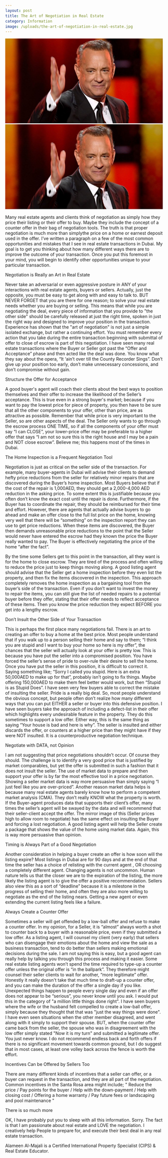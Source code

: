 ```yaml
---
layout: post
title: The Art of Negotiation in Real Estate
category: Information
image: /uploads/the-art-of-negotiation-in-real-estate.jpg
---
```



![](/uploads/versions/the-art-of-negotiation-in-real-estate-1---x----744-400x---.jpg)![](/uploads/versions/the-art-of-negotiation-in-real-estate---x----744-400x---.jpg)

Many real estate agents and clients think of negotiation as simply how they price their listing or their offer to buy. Maybe they include the concept of a counter offer in their bag of negotiation tools. The truth is that proper negotiation is much more than simplythe price on a home or earnest deposit used in the offer. I’ve written a paragraph on a few of the most common opportunities and mistakes that I see in real estate transactions in Dubai. My goal is to get you thinking about how many different ways there are to improve the outcome of your transaction. Once you put this foremost in your mind, you will begin to identify other opportunities unique to your particular transaction.

Negotiation is Really an Art in Real Estate

Never take an adversarial or even aggressive posture in ANY of your interactions with real estate agents, buyers or sellers. Actually, just the opposite, you must be easy to get along with and easy to talk to. BUT NEVER FORGET that you are there for one reason; to solve your real estate needs whether you are buying or selling. This means that while you are negotiating the deal, every piece of information that you provide to "the other side" should be carefully released at just the right time, spoken in just the right way and designed to improve your position in the transaction. Experience has shown that the "art of negotiation" is not just a simple isolated exchange, but rather a continuing effort. You must remember every action that you take during the entire transaction beginning with submittal of offer to close of escrow is part of this negotiation. I have seen many real estate transactions where the Buyer or Seller got past the “Offer and Acceptance” phase and then acted like the deal was done. You know what they say about the opera, “It ‘ain’t over till the County Recorder Sings”. Don’t give up your position too early, don’t make unnecessary concessions, and don’t compromise without gain.

Structure the Offer for Acceptance

A good buyer's agent will coach their clients about the best ways to position themselves and their offer to increase the likelihood of the Seller’s acceptance. This is true even in a strong buyer's market; because if you want to pay the lowest price for piece of property, you then have to be sure that all the other components to your offer, other than price, are as attractive as possible. Remember that while price is very important to the Seller, so are other aspects of the deal. The Seller only wants to go through the escrow process ONE TIME, so if all the components of your offer must say “I can CLOSE”, your lower-price offer may be preferable to a higher offer that says “I am not so sure this is the right house and I may be a pain and NOT close escrow”. Believe me; this happens most of the times in Dubai.

The Home Inspection is a Frequent Negotiation Tool

Negotiation is just as critical on the seller side of the transaction. For example, many buyer-agents in Dubai will advise their clients to demand hefty price reductions from the seller for relatively minor repairs that are discovered during the Buyer’s home inspection. Most Buyers believe that if the cost of the repair is 1,000AED, they should get a 2,000-4,000 AED reduction in the asking price. To some extent this is justifiable because you often don’t know the exact cost until the repair is done. Furthermore, if the Buyer has to coordinate the repair, they should be reimbursed for their time and effort. However, there are agents that actually advise buyers to go ahead and make an offer close to the full list price on the home, knowing very well that there will be “something” on the inspection report they can use to get price reductions. When these items are discovered, the Buyer then demands unreasonable price reductions to the point that the Seller would never have entered the escrow had they known the price the Buyer really wanted to pay. The Buyer is effectively negotiating the price of the home “after the fact”.

By the time some Sellers get to this point in the transaction, all they want is for the home to close escrow. They are tired of the process and often willing to reduce the price just to keep things moving along. A good listing agent should advise that the Seller get a home inspection before they even list the property, and then fix the items discovered in the inspection. This approach completely removes the home inspection as a bargaining tool from the buyer’s side of the transaction. Even if you don’t want to invest the money to repair the items, you can still give the list of needed repairs to a potential buyer before they offer, stating that their offer needs to reflect acceptance of these items. Then you know the price reduction they expect BEFORE you get into a lengthy escrow.

Don’t Insult the Other Side of Your Transaction

This is perhaps the first place many negotiations fail. There is an art to creating an offer to buy a home at the best price. Most people understand that if you walk up to a person selling their home and say to them; “I think you are stupid and I want to buy your home so here is my offer”, the chances that the seller will actually look at your offer is pretty low. This is because you have put the seller into a compromised position. You have forced the seller’s sense of pride to over-rule their desire to sell the home. Once you have put the seller in this position, it is difficult to correct it. Saying something like; “Sorry I called you stupid. Here is an extra 50,000AED to make up for that”, probably isn’t going to fix things. Maybe offering 150,000AED to make them feel better would work, but then “Stupid is as Stupid Does”. I have seen very few buyers able to correct the mistake of insulting the seller. Pride is a really big deal. So, most people understand the obvious concept, but people often don’t realize how many different ways that you can put EITHER a seller or buyer into this defensive position. I have seen buyers take the approach of including a defect-list in their offer which highlights every undesirable feature in the property. They do this sometimes to support a low offer. Either way, this is the same thing as saying “Your house is bad and here is why”. The seller is insulted and either discards the offer, or counters at a higher price than they might have if they were NOT insulted. It is a counterproductive negotiation technique.

Negotiate with DATA, not Opinion

I am not suggesting that price negotiations shouldn’t occur. Of course they should. The challenge is to identify a very good price that is justified by market comparables, but yet the offer is submitted in such a fashion that it does not insult the seller. The use of market data to prepare and then support your offer is by far the most effective tool in a price negotiation. Showing a seller market data is way more persuasive than simply saying “I just feel like you are over-priced”. Another reason market data helps is because many real estate agents barely know how to perform a competent market analysis (CMA). They don’t really KNOW what the property is worth. If the Buyer-agent produces data that supports their client’s offer, many times the seller’s agent will be swayed by the data and will recommend that their seller-client accept the offer. The mirror image of this (Seller prices high to allow room to negotiate) has the same effect on insulting the Buyer and forcing a lost negotiation. A good listing agent will help the Seller create a package that shows the value of the home using market data. Again, this is way more persuasive than opinion.

Timing is Always Part of a Good Negotiation

Another consideration in helping a buyer create an offer is how soon will the listing expire? Most listings in Dubai are for 90 days and at the end of that time the seller has a choice of relisting with the current agent , OR choosing a completely different agent. Changing agents is not uncommon. Human nature tells us that the closer we are to the expiration of the listing, the more likely the listing agent is to give the offer a positive recommendation. Sellers also view this as a sort of “deadline” because it is a milestone in the progress of selling their home, and often they are also more willing to negotiate as the end of the listing nears. Getting a new agent or even extending the current listing feels like a failure.

Always Create a Counter Offer

Sometimes a seller will get offended by a low-ball offer and refuse to make a counter offer. In my opinion, for a Seller, it is “almost” always worth a shot to counter back to a buyer with a reasonable price, even if they submitted a low offer. As a listing agent, I will counsel my client (very early) that sellers who can disengage their emotions about the home and view the sale as a business transaction, tend to do better than sellers making emotional decisions during the sale. I am not saying this is easy, but a good agent can really help by talking you through this process and making it easier. Some real estate listing agents won’t spend the time required to type-up a counter offer unless the original offer is “in the ballpark”. They therefore might counsel their seller clients to wait for another, “more legitimate” offer. Honestly it really doesn't take that much time to draft-up a counter offer, and you can make the duration of the offer a single day if you like. Unexpected things happen to people every single day and even if an offer does not appear to be “serious”, you never know until you ask. I would put this in the category of "a million little things done right". I have seen buyers where the wife or the husband felt compelled to create a low-ball offer, simply because they thought that that was "just the way things were done". I have even seen situations when the other member disagreed, and went along with it simply to support their spouse. BUT, when the counter offer came back from the seller, the spouse who was in disagreement with the low offer simply stated "Now it is my turn" and submitted a legitimate offer. You just never know. I do not recommend endless back and forth offers if there is no significant movement towards common ground, but I do suggest that in most cases, at least one volley back across the fence is worth the effort.

Incentives Can be Offered by Sellers Too

There are many different kinds of incentives that a seller can offer, or a buyer can request in the transaction, and they are all part of the negotiation. Common incentives in the Santa Rosa area might include; " Reduce the price / Pay points for the buyer / Help with the down-payment / Help with closing cost / Offering a home warranty / Pay future fees or landscaping and pool maintenance "

There is so much more

OK, I have probably put you to sleep with all this information. Sorry. The fact is that I am passionate about real estate and LOVE the negotiation. I creatively help People to prepare for, and execute their best deal in any real estate transaction.

Alameen Al-Majali is a Certified International Property Specialist (CIPS) & Real Estate Educator.

&nbsp;

&nbsp;
